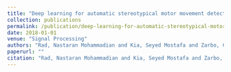 ```yaml
---
title: "Deep learning for automatic stereotypical motor movement detection using wearable sensors in autism spectrum disorders"
collection: publications
permalink: /publication/deep-learning-for-automatic-stereotypical-motor-movement-detection-using-wearable-sensors-in-autism-spectrum-disorders
date: 2018-01-01
venue: "Signal Processing"
authors: "Rad, Nastaran Mohammadian and Kia, Seyed Mostafa and Zarbo, Calogero and van Laarhoven, Twan and Jurman, Giuseppe and Venuti, Paola and Marchiori, Elena and Furlanello, Cesare"
paperurl: ""
citation: "Rad, Nastaran Mohammadian and Kia, Seyed Mostafa and Zarbo, Calogero and van Laarhoven, Twan and Jurman, Giuseppe and Venuti, Paola and Marchiori, Elena and Furlanello, Cesare (2018). Deep learning for automatic stereotypical motor movement detection using wearable sensors in autism spectrum disorders. Signal Processing."
---
```

